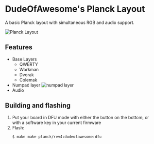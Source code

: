 # DudeOfAwesome's Planck Layout

A basic Planck layout with simultaneous RGB and audio support.

![Planck Layout](https://i.imgur.com/mOc2Sbd.png)

## Features

- Base Layers
    - QWERTY
    - Workman
    - Dvorak
    - Colemak
- Numpad layer
    ![numpad layer](https://i.imgur.com/PQENcut.png)
- Audio

## Building and flashing

1. Put your board in DFU mode with either the button on the bottom, or with a software key in your current firmware
1. Flash:
    ```bash
    $ make make planck/rev4:dudeofawesome:dfu
    ```
